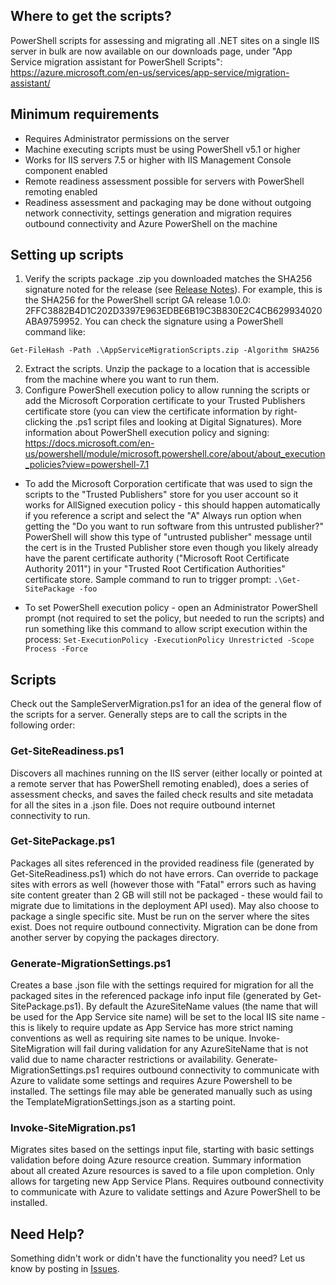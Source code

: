 ## Where to get the scripts?
PowerShell scripts for assessing and migrating all .NET sites on a single IIS server in bulk are now available on our downloads page, under "App Service migration assistant for PowerShell Scripts": https://azure.microsoft.com/en-us/services/app-service/migration-assistant/

## Minimum requirements
* Requires Administrator permissions on the server
* Machine executing scripts must be using PowerShell v5.1 or higher
* Works for IIS servers 7.5 or higher with IIS Management Console component enabled
* Remote readiness assessment possible for servers with PowerShell remoting enabled
* Readiness assessment and packaging may be done without outgoing network connectivity, settings generation and migration requires outbound connectivity and Azure PowerShell on the machine

## Setting up scripts 
1. Verify the scripts package .zip you downloaded matches the SHA256 signature noted for the release (see [Release Notes](https://github.com/Azure/App-Service-Migration-Assistant/wiki/Release-Notes)). For example, this is the SHA256 for the PowerShell script GA release 1.0.0: 2FFC3882B4D1C202D3397E963EDBE6B19C3B830E2C4CB629934020ABA9759952. You can check the signature using a PowerShell command like:

`Get-FileHash -Path .\AppServiceMigrationScripts.zip -Algorithm SHA256`

2. Extract the scripts. Unzip the package to a location that is accessible from the machine where you want to run them.
3. Configure PowerShell execution policy to allow running the scripts or add the Microsoft Corporation certificate to your Trusted Publishers certificate store (you can view the certificate information by right-clicking the .ps1 script files and looking at Digital Signatures). More information about PowerShell execution policy and signing: https://docs.microsoft.com/en-us/powershell/module/microsoft.powershell.core/about/about_execution_policies?view=powershell-7.1

* To add the Microsoft Corporation certificate that was used to sign the scripts to the "Trusted Publishers" store for you user account so it works for AllSigned execution policy - this should happen automatically if you reference a script and select the "A" Always run option when getting the "Do you want to run software from this untrusted publisher?" PowerShell will show this type of "untrusted publisher" message until the cert is in the Trusted Publisher store even though you likely already have the parent certificate authority ("Microsoft Root Certificate Authority 2011") in your "Trusted Root Certification Authorities" certificate store. Sample command to run to trigger prompt: `.\Get-SitePackage -foo`

* To set PowerShell execution policy - open an Administrator PowerShell prompt (not required to set the policy, but needed to run the scripts) and run something like this command to allow script execution within the process: `Set-ExecutionPolicy -ExecutionPolicy Unrestricted -Scope Process -Force`

## Scripts
Check out the SampleServerMigration.ps1 for an idea of the general flow of the scripts for a server. Generally steps are to call the scripts in the following order:
### Get-SiteReadiness.ps1
Discovers all machines running on the IIS server (either locally or pointed at a remote server that has PowerShell remoting enabled), does a series of assessment checks, and saves the failed check results and site metadata for all the sites in a .json file. Does not require outbound internet connectivity to run.

### Get-SitePackage.ps1
Packages all sites referenced in the provided readiness file (generated by Get-SiteReadiness.ps1) which do not have errors. Can override to package sites with errors as well (however those with "Fatal" errors such as having site content greater than 2 GB will still not be packaged - these would fail to migrate due to limitations in the deployment API used). May also choose to package a single specific site. Must be run on the server where the sites exist. Does not require outbound connectivity. Migration can be done from another server by copying the packages directory.

### Generate-MigrationSettings.ps1
Creates a base .json file with the settings required for migration for all the packaged sites in the referenced package info input file (generated by Get-SitePackage.ps1). By default the AzureSiteName values (the name that will be used for the App Service site name) will be set to the local IIS site name - this is likely to require update as App Service has more strict naming conventions as well as requiring site names to be unique. Invoke-SiteMigration will fail during validation for any AzureSiteName that is not valid due to name character restrictions or availability. Generate-MigrationSettings.ps1 requires outbound connectivity to communicate with Azure to validate some settings and requires Azure Powershell to be installed.
The settings file may able be generated manually such as using the TemplateMigrationSettings.json as a starting point. 

### Invoke-SiteMigration.ps1
Migrates sites based on the settings input file, starting with basic settings validation before doing Azure resource creation. Summary information about all created Azure resources is saved to a file upon completion. Only allows for targeting new App Service Plans. Requires outbound connectivity to communicate with Azure to validate settings and Azure PowerShell to be installed.

## Need Help?
Something didn't work or didn't have the functionality you need? Let us know by posting in [Issues](https://github.com/Azure/App-Service-Migration-Assistant/issues). 
